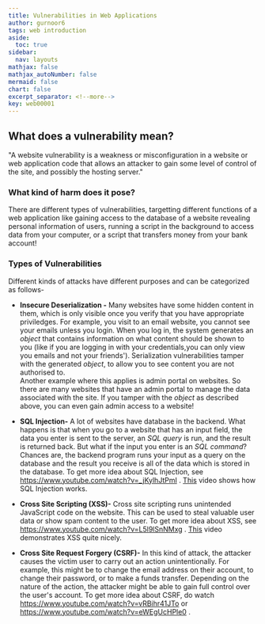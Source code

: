 ```yaml
---
title: Vulnerabilities in Web Applications
author: gurnoor6
tags: web introduction
aside:
  toc: true
sidebar:
  nav: layouts
mathjax: false
mathjax_autoNumber: false
mermaid: false
chart: false
excerpt_separator: <!--more-->
key: web00001
---
```


## What does a vulnerability mean?
"A website vulnerability is a weakness or misconfiguration in a website or web application code that allows an attacker to gain some level of control of the site, and possibly the hosting server."

### What kind of harm does it pose?
There are different types of vulnerabilities, targetting different functions of a web application like gaining access to the database of a website revealing personal information of users, running a script in the background to access data from your computer, or a script that transfers money from your bank account!

### Types of Vulnerabilities
Different kinds of attacks have different purposes and can be categorized as follows-

* **Insecure Deserialization -** Many websites have some hidden content in them, which is only visible once you verify that you have appropriate priviledges. For example, you visit to an email website, you cannot see your emails unless you login. When you log in, the system generates an *object* that contains information on what content should be shown to you (like if you are logging in with your credentials,you can only view you emails and  not your friends'). Serialization vulnerabilities tamper with the generated *object*, to allow you to see content you are not authorised to. <br>
Another example where this applies is admin portal on websites. So there are many websites that have an admin portal to manage the data associated with the site. If you tamper with the *object* as described above, you can even gain admin access to a website!

* **SQL Injection-** A lot of websites have database in the backend. What happens is that when you go to a website that has an input field, the data you enter is sent to the server, an *SQL query* is run, and the result is returned back. But what if the input you enter is an *SQL command*? Chances are, the backend program runs your input as a query on the database and the result you receive is all of the data which is stored in the database. To get more idea about SQL Injection, see https://www.youtube.com/watch?v=_jKylhJtPmI . [This](https://www.youtube.com/watch?v=J6v_W-LFK1c) video shows how SQL Injection works. 

* **Cross Site Scripting (XSS)-** Cross site scripting runs unintended JavaScript code on the website. This can be used to steal valuable user data or show spam content to the user. To get more idea about XSS, see https://www.youtube.com/watch?v=L5l9lSnNMxg . [This](https://www.youtube.com/watch?v=9kaihe5m3Lk) video demonstrates XSS quite nicely.

* **Cross Site Request Forgery (CSRF)-** In this kind of attack, the attacker causes the victim user to carry out an action unintentionally.  For example, this might be to change the email address on their account, to change their password, or to make a funds transfer. Depending on the nature of the action, the attacker might be able to gain full control over the user's account. To get more idea about CSRF, do watch https://www.youtube.com/watch?v=vRBihr41JTo or https://www.youtube.com/watch?v=eWEgUcHPle0 .

